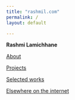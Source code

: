 ```yaml
---
title: "rashmil.com" 
permalink: /  
layout: default

---
```


**Rashmi Lamichhane**

<!-- Pages -->
[About](/bio)

[Projects](/projects)

[Selected works](/selected-works)

[Elsewhere on the internet](/elsewhere)










